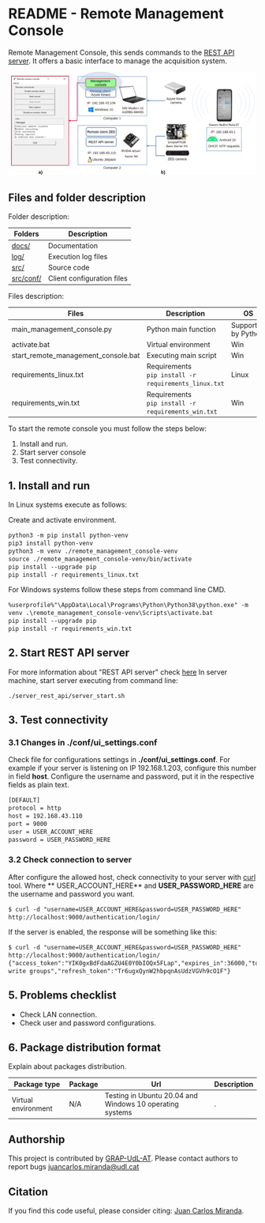 # README - Remote Management Console 
Remote Management Console, this sends commands to the [REST API server](https://github.com/GRAP-UdL-AT/ak_acquisition_system/tree/main/server_rest_api/). It offers a basic interface to manage the acquisition system.

![REMOTE_MANAGEMENT_CONSOLE](https://github.com/GRAP-UdL-AT/ak_acquisition_system/blob/main/remote_management_console/docs/img/management_console_presentation.png?raw=true)

## Files and folder description

Folder description:

| Folders                    | Description            |
|---------------------------|-------------------------|
| [docs/](https://github.com/GRAP-UdL-AT/ak_acquisition_system/tree/main/remote_management_console/docs/) | Documentation |
| [log/](https://github.com/GRAP-UdL-AT/ak_acquisition_system/tree/main/remote_management_console/log/) | Execution log files |
| [src/](https://github.com/GRAP-UdL-AT/ak_acquisition_system/tree/main/remote_management_console/src/) | Source code |
| [src/conf/](https://github.com/GRAP-UdL-AT/ak_acquisition_system/tree/main/remote_management_console/conf/) | Client configuration files |


Files description:

| Files                    | Description              | OS |
|---------------------------|-------------------------|---|
| main_management_console.py | Python main function | Supported by Python |
| activate.bat | Virtual environment | Win |
| start_remote_management_console.bat | Executing main script | Win |
| requirements_linux.txt | Requirements <br>```pip install -r requirements_linux.txt``` | Linux |
| requirements_win.txt | Requirements <br>```pip install -r requirements_win.txt``` | Win |

To start the remote console you must follow the steps below:
1. Install and run.
2. Start server console
3. Test connectivity.

## 1. Install and run

In Linux systems execute as follows:

Create and activate environment.
```
python3 -m pip install python-venv
pip3 install python-venv
python3 -m venv ./remote_management_console-venv
source ./remote_management_console-venv/bin/activate
pip install --upgrade pip
pip install -r requirements_linux.txt
```

For Windows systems follow these steps from command line CMD.
```
%userprofile%"\AppData\Local\Programs\Python\Python38\python.exe" -m venv .\remote_management_console-venv\Scripts\activate.bat
pip install --upgrade pip
pip install -r requirements_win.txt
```


## 2. Start REST API server

For more information about "REST API server"
check [here](https://github.com/GRAP-UdL-AT/ak_acquisition_system/tree/main/server_rest_api/)
In server machine, start server executing from command line:

```
./server_rest_api/server_start.sh
```

## 3. Test connectivity

### 3.1 Changes in ./conf/ui_settings.conf
Check file for configurations settings in **./conf/ui_settings.conf**.
For example if your server is listening on IP 192.168.1.203, configure this number in field **host**.
Configure the username and password, put it in the respective fields as plain text.
```
[DEFAULT]
protocol = http
host = 192.168.43.110
port = 9000
user = USER_ACCOUNT_HERE
password = USER_PASSWORD_HERE
```


### 3.2 Check connection to server

After configure the allowed host, check connectivity to your server with [curl](https://curl.se/) tool. Where **
USER_ACCOUNT_HERE** and **USER_PASSWORD_HERE** are the username and password you want.

```
$ curl -d "username=USER_ACCOUNT_HERE&password=USER_PASSWORD_HERE" http://localhost:9000/authentication/login/
```

If the server is enabled, the response will be something like this:

```
$ curl -d "username=USER_ACCOUNT_HERE&password=USER_PASSWORD_HERE" http://localhost:9000/authentication/login/
{"access_token":"YIK0gxBdFdaAGZU4E0Y0bIOQx5FLap","expires_in":36000,"token_type":"Bearer","scope":"read write groups","refresh_token":"Tr6ugxQynW2hbpqnAsUdzVGVh9cO1F"}
```

## 5. Problems checklist

* Check LAN connection.
* Check user and password configurations.

## 6. Package distribution format

Explain about packages distribution.

| Package type | Package |  Url |  Description | 
|--------------|---------|------|------|
| Virtual environment          | N/A    | Testing in Ubuntu 20.04 and Windows 10 operating systems | . |


## Authorship

This project is contributed by [GRAP-UdL-AT](http://www.grap.udl.cat/en/index.html). Please contact authors to report
bugs juancarlos.miranda@udl.cat

## Citation

If you find this code useful, please consider citing:
[Juan Carlos Miranda](https://github.com/juancarlosmiranda).
